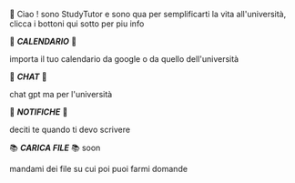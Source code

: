 🍎 Ciao \! sono StudyTutor e sono qua per semplificarti la vita all'università, clicca i bottoni qui sotto per piu info 

📆  __*CALENDARIO*__ 📆

importa il tuo calendario da google o da quello dell'università

💬 __*CHAT*__ 💬

chat gpt ma per l'università

🔔 __*NOTIFICHE*__ 🔔

 deciti te quando ti devo scrivere

📚 __*CARICA FILE*__ 📚 soon

mandami dei file su cui poi puoi farmi domande 